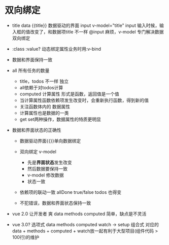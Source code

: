 # 双向绑定

- title data
  {{title}} 数据驱动的界面
  input v-model="title"
  input 输入时候，输入框的值改变了，和数据项title 不一样
  @input 麻烦，v-model 专门解决数据双向绑定

- :class :value?
  动态绑定属性业务时用:v-bind

- 数据和界面保持一致

- all 所有任务的数量
  - title，todos 不一样 独立
  - all依赖于对todos计算
  - computed 计算属性
    形式是函数，返回值是一个值
  - 当计算属性函数依赖项发生改变时，会重新执行函数，得到新的值
  - 关注函数体内的 数据属性
  - 计算属性也是数据的一类
  - get set两种操作，数据属性的特质更明显

- 数据和界面状态的正确性
  - 数据驱动界面{{}}单向数据绑定
  - 双向绑定 v-model
    - 先是**界面状态**发生改变
    - 然后数据要保持一致
    - v-model 修改数据
    - 状态一致
  - 依赖项的联动一致
    allDone true/false todos 也得变

  - 不犯错误，数据和界面状态保持一致

- vue 2.0 让开发者 爽
 data
 methods
 computed
 简单，缺点是不灵活
 - vue 3.0?
   选项式 data methods computed watch -> setup 组合式 对应的data + methods + computed + watch放一起有利于大型项目(组件代码 > 100行)的维护
